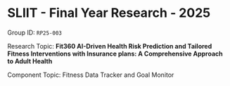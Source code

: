 # SLIIT - Final Year Research - 2025

Group ID: `RP25-003`

Research Topic: **Fit360 AI-Driven Health Risk Prediction and Tailored Fitness Interventions with Insurance plans: A Comprehensive Approach to Adult Health**

Component Topic: Fitness Data Tracker and Goal Monitor
